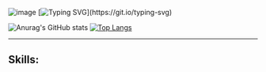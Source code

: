 ![image](https://user-images.githubusercontent.com/105612296/235490710-d25679ea-29f1-4262-bcb9-617b44c0522e.png)
[![Typing SVG](https://readme-typing-svg.demolab.com/?lines=Bem+Vindo!;)](https://git.io/typing-svg)

  ![Anurag's GitHub stats](https://github-readme-stats.vercel.app/api?username=Luiz-Honorato&show_icons=true&theme=dark)
  [![Top Langs](https://github-readme-stats.vercel.app/api/top-langs/?username=Luiz-Honorato&layout=compact)](https://github.com/anuraghazra/github-readme-stats)
<hr>

<h2>Skills:</h2>
<div style="display:flex; padding:5px; margin-left:100px;">

</div>







